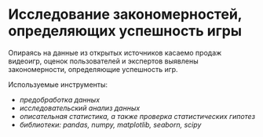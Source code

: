 # Исследование закономерностей, определяющих успешность игры

Опираясь на данные из открытых источников касаемо продаж видеоигр, оценок пользователей и экспертов выявлены закономерности, определяющие успешность игр.

Используемые инструменты:
- *предобработка данных*
- *исследовательский анализ данных*
- *описательная статистика, а также проверка статистических гипотез*
- *библиотеки: pandas, numpy, matplotlib, seaborn, scipy*